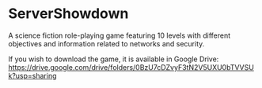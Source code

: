 # ServerShowdown
A science fiction role-playing game featuring 10 levels with different objectives and information related to networks and security.

If you wish to download the game, it is available in Google Drive: https://drive.google.com/drive/folders/0BzU7cDZvyF3tN2V5UXU0bTVVSUk?usp=sharing
